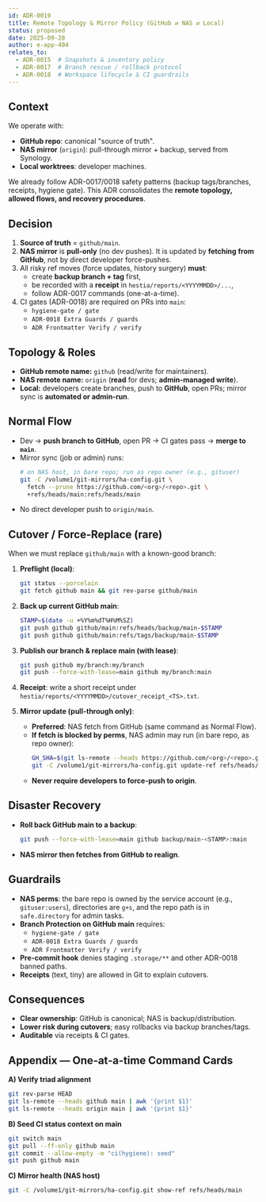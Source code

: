 ```yaml
---
id: ADR-0019
title: Remote Topology & Mirror Policy (GitHub ⇄ NAS ⇄ Local)
status: proposed
date: 2025-09-28
author: e-app-404
relates_to:
  - ADR-0015  # Snapshots & inventory policy
  - ADR-0017  # Branch rescue / rollback protocol
  - ADR-0018  # Workspace lifecycle & CI guardrails
---
```


## Context
We operate with:
- **GitHub repo**: canonical "source of truth".
- **NAS mirror** (`origin`): pull-through mirror + backup, served from Synology.
- **Local worktrees**: developer machines.

We already follow ADR-0017/0018 safety patterns (backup tags/branches, receipts, hygiene gate). This ADR consolidates the **remote topology, allowed flows, and recovery procedures**.

## Decision
1) **Source of truth** = `github/main`.  
2) **NAS mirror** is **pull-only** (no dev pushes). It is updated by **fetching from GitHub**, not by direct developer force-pushes.  
3) All risky ref moves (force updates, history surgery) **must**:
   - create **backup branch + tag** first,
   - be recorded with a **receipt** in `hestia/reports/<YYYYMMDD>/...`,
   - follow ADR-0017 commands (one-at-a-time).
4) CI gates (ADR-0018) are required on PRs into `main`:  
   - `hygiene-gate / gate`  
   - `ADR-0018 Extra Guards / guards`  
   - `ADR Frontmatter Verify / verify`

## Topology & Roles
- **GitHub remote name:** `github` (read/write for maintainers).  
- **NAS remote name:** `origin` (**read** for devs; **admin-managed write**).  
- **Local:** developers create branches, push to **GitHub**, open PRs; mirror sync is **automated or admin-run**.

## Normal Flow
- Dev → **push branch to GitHub**, open PR → CI gates pass → **merge to `main`**.
- Mirror sync (job or admin) runs:
  ```bash
  # on NAS host, in bare repo; run as repo owner (e.g., gituser)
  git -C /volume1/git-mirrors/ha-config.git \
    fetch --prune https://github.com/<org>/<repo>.git \
    +refs/heads/main:refs/heads/main
  ```
- No direct developer push to `origin/main`.

## Cutover / Force-Replace (rare)

When we must replace `github/main` with a known-good branch:

1. **Preflight (local)**:
   ```bash
   git status --porcelain
   git fetch github main && git rev-parse github/main
   ```

2. **Back up current GitHub main**:
   ```bash
   STAMP=$(date -u +%Y%m%dT%H%M%SZ)
   git push github github/main:refs/heads/backup/main-$STAMP
   git push github github/main:refs/tags/backup/main-$STAMP
   ```

3. **Publish our branch & replace main (with lease)**:
   ```bash
   git push github my/branch:my/branch
   git push --force-with-lease=main github my/branch:main
   ```

4. **Receipt**: write a short receipt under `hestia/reports/<YYYYMMDD>/cutover_receipt_<TS>.txt`.

5. **Mirror update (pull-through only)**:
   - **Preferred**: NAS fetch from GitHub (same command as Normal Flow).
   - **If fetch is blocked by perms**, NAS admin may run (in bare repo, as repo owner):
     ```bash
     GH_SHA=$(git ls-remote --heads https://github.com/<org>/<repo>.git main | awk '{print $1}')
     git -C /volume1/git-mirrors/ha-config.git update-ref refs/heads/main "$GH_SHA"
     ```
   - **Never require developers to force-push to origin**.

## Disaster Recovery
- **Roll back GitHub main to a backup**:
  ```bash
  git push --force-with-lease=main github backup/main-<STAMP>:main
  ```
- **NAS mirror then fetches from GitHub to realign**.

## Guardrails
- **NAS perms**: the bare repo is owned by the service account (e.g., `gituser:users`), directories are `g+s`, and the repo path is in `safe.directory` for admin tasks.
- **Branch Protection on GitHub main** requires:
  - `hygiene-gate / gate`
  - `ADR-0018 Extra Guards / guards`
  - `ADR Frontmatter Verify / verify`
- **Pre-commit hook** denies staging `.storage/**` and other ADR-0018 banned paths.
- **Receipts** (text, tiny) are allowed in Git to explain cutovers.

## Consequences
- **Clear ownership**: GitHub is canonical; NAS is backup/distribution.
- **Lower risk during cutovers**; easy rollbacks via backup branches/tags.
- **Auditable** via receipts & CI gates.

## Appendix — One-at-a-time Command Cards

**A) Verify triad alignment**
```bash
git rev-parse HEAD
git ls-remote --heads github main | awk '{print $1}'
git ls-remote --heads origin main | awk '{print $1}'
```

**B) Seed CI status context on main**
```bash
git switch main
git pull --ff-only github main
git commit --allow-empty -m "ci(hygiene): seed"
git push github main
```

**C) Mirror health (NAS host)**
```bash
git -C /volume1/git-mirrors/ha-config.git show-ref refs/heads/main
```